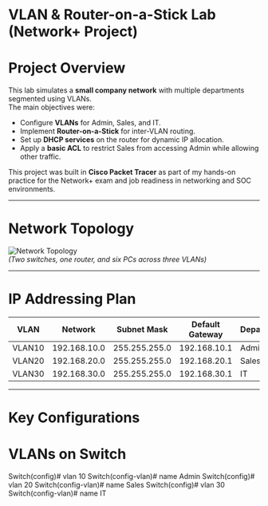 # VLAN & Router-on-a-Stick Lab (Network+ Project)

# Project Overview
This lab simulates a **small company network** with multiple departments segmented using VLANs.  
The main objectives were:
- Configure **VLANs** for Admin, Sales, and IT.
- Implement **Router-on-a-Stick** for inter-VLAN routing.
- Set up **DHCP services** on the router for dynamic IP allocation.
- Apply a **basic ACL** to restrict Sales from accessing Admin while allowing other traffic.

This project was built in **Cisco Packet Tracer** as part of my hands-on practice for the Network+ exam and job readiness in networking and SOC environments.

---

# Network Topology
![Network Topology](<img width="1900" height="765" alt="image" src="https://github.com/user-attachments/assets/44e63845-ff6f-4774-be1b-8c53cdf5a671" />
)  
*(Two switches, one router, and six PCs across three VLANs)*

---

# IP Addressing Plan

| VLAN   | Network        | Subnet Mask     | Default Gateway | Department |
|--------|----------------|-----------------|----------------|------------|
| VLAN10 | 192.168.10.0   | 255.255.255.0   | 192.168.10.1   | Admin      |
| VLAN20 | 192.168.20.0   | 255.255.255.0   | 192.168.20.1   | Sales      |
| VLAN30 | 192.168.30.0   | 255.255.255.0   | 192.168.30.1   | IT         |

---

# Key Configurations

# VLANs on Switch

Switch(config)# vlan 10
Switch(config-vlan)# name Admin
Switch(config)# vlan 20
Switch(config-vlan)# name Sales
Switch(config)# vlan 30
Switch(config-vlan)# name IT
